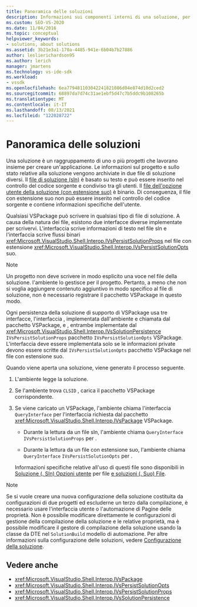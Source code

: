 ```yaml
---
title: Panoramica delle soluzioni
description: Informazioni sui componenti interni di una soluzione, per gli sviluppatori di estensioni che vogliono usare soluzioni in Visual Studio specifiche.
ms.custom: SEO-VS-2020
ms.date: 11/04/2016
ms.topic: conceptual
helpviewer_keywords:
- solutions, about solutions
ms.assetid: 3b21e3a1-170a-4485-941e-6b04b7b27886
author: leslierichardson95
ms.author: lerich
manager: jmartens
ms.technology: vs-ide-sdk
ms.workload:
- vssdk
ms.openlocfilehash: 6ea779481103042241821086d04e874d10d2ced2
ms.sourcegitcommit: 68897da7d74c31ae1ebf5d47c7b5ddc9b108265b
ms.translationtype: MT
ms.contentlocale: it-IT
ms.lasthandoff: 08/13/2021
ms.locfileid: "122028722"
---
```

# <a name="solutions-overview"></a>Panoramica delle soluzioni

Una soluzione è un raggruppamento di uno o più progetti che lavorano insieme per creare un'applicazione. Le informazioni sul progetto e sullo stato relative alla soluzione vengono archiviate in due file di soluzione diversi. Il [file di soluzione (sln)](solution-dot-sln-file.md) è basato su testo e può essere inserito nel controllo del codice sorgente e condiviso tra gli utenti. Il [file dell'opzione utente della soluzione (con estensione suo)](solution-user-options-dot-suo-file.md) è binario. Di conseguenza, il file con estensione suo non può essere inserito nel controllo del codice sorgente e contiene informazioni specifiche dell'utente.

Qualsiasi VSPackage può scrivere in qualsiasi tipo di file di soluzione. A causa della natura dei file, esistono due interfacce diverse implementate per scrivervi. L'interfaccia scrive informazioni di testo nel file sln e l'interfaccia scrive flussi binari <xref:Microsoft.VisualStudio.Shell.Interop.IVsPersistSolutionProps> nel file con estensione <xref:Microsoft.VisualStudio.Shell.Interop.IVsPersistSolutionOpts> suo.

> [!NOTE]
> Un progetto non deve scrivere in modo esplicito una voce nel file della soluzione. l'ambiente lo gestisce per il progetto. Pertanto, a meno che non si voglia aggiungere contenuto aggiuntivo in modo specifico al file di soluzione, non è necessario registrare il pacchetto VSPackage in questo modo.

Ogni persistenza della soluzione di supporto di VSPackage usa tre interfacce, l'interfaccia , implementata dall'ambiente e chiamata dal pacchetto VSPackage, e , entrambe implementate dal <xref:Microsoft.VisualStudio.Shell.Interop.IVsSolutionPersistence> `IVsPersistSolutionProps` pacchetto `IVsPersistSolutionOpts` VSPackage. L'interfaccia deve essere implementata solo se le informazioni private devono essere scritte dal `IVsPersistSolutionOpts` pacchetto VSPackage nel file con estensione suo.

Quando viene aperta una soluzione, viene generato il processo seguente.

1. L'ambiente legge la soluzione.

2. Se l'ambiente trova `CLSID` , carica il pacchetto VSPackage corrispondente.

3. Se viene caricato un VSPackage, l'ambiente chiama l'interfaccia `QueryInterface` per l'interfaccia richiesta dal pacchetto <xref:Microsoft.VisualStudio.Shell.Interop.IVsPackage> VSPackage.

   - Durante la lettura da un file sln, l'ambiente chiama `QueryInterface` `IVsPersistSolutionProps` per .

   - Durante la lettura da un file con estensione suo, l'ambiente chiama `QueryInterface` `IVsPersistSolutionOpts` per .

   Informazioni specifiche relative all'uso di questi file sono disponibili in [Soluzione (. Sln) Opzioni utente](../../extensibility/internals/solution-dot-sln-file.md) per file [e soluzioni (. Suo) File](../../extensibility/internals/solution-user-options-dot-suo-file.md).

> [!NOTE]
> Se si vuole creare una nuova configurazione della soluzione costituita da configurazioni di due progetti ed escluderne un terzo dalla compilazione, è necessario usare l'interfaccia utente o l'automazione di Pagine delle proprietà. Non è possibile modificare direttamente le configurazioni di gestione della compilazione della soluzione e le relative proprietà, ma è possibile modificare il gestore di compilazione della soluzione usando la classe da DTE nel `SolutionBuild` modello di automazione. Per altre informazioni sulla configurazione delle soluzioni, vedere [Configurazione della soluzione](../../extensibility/internals/solution-configuration.md).

## <a name="see-also"></a>Vedere anche

- <xref:Microsoft.VisualStudio.Shell.Interop.IVsPackage>
- <xref:Microsoft.VisualStudio.Shell.Interop.IVsPersistSolutionOpts>
- <xref:Microsoft.VisualStudio.Shell.Interop.IVsPersistSolutionProps>
- <xref:Microsoft.VisualStudio.Shell.Interop.IVsSolutionPersistence>
